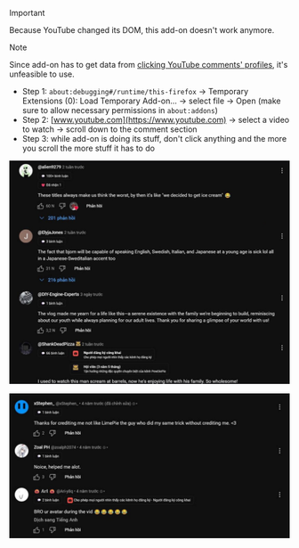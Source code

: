 >[!IMPORTANT]
> Because YouTube changed its DOM, this add-on doesn't work anymore.

>[!NOTE]
> Since add-on has to get data from [clicking YouTube comments' profiles](https://support.google.com/youtube/answer/9409333), it's unfeasible to use.

- Step 1: `about:debugging#/runtime/this-firefox` → Temporary Extensions (0): Load Temporary Add-on... → select file → Open (make sure to allow necessary permissions in `about:addons`)
- Step 2: [www.youtube.com](https://www.youtube.com) → select a video to watch → scroll down to the comment section
- Step 3: while add-on is doing its stuff, don't click anything and the more you scroll the more stuff it has to do

![Demonstration 2](demo/demonstration_2.jpg)


![Demonstration 1](demo/demonstration_1.jpg)
